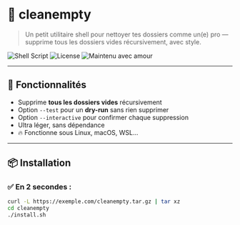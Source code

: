# 🧼 cleanempty

> Un petit utilitaire shell pour nettoyer tes dossiers comme un(e) pro — supprime tous les dossiers vides récursivement, avec style.

![Shell Script](https://img.shields.io/badge/Bash-✔️-brightgreen)
![License](https://img.shields.io/badge/license-MIT-blue)
![Maintenu avec amour](https://img.shields.io/badge/Maintenu%20avec-%F0%9F%92%9C-red)

---

## 🚀 Fonctionnalités

- Supprime **tous les dossiers vides** récursivement
- Option `--test` pour un **dry-run** sans rien supprimer
- Option `--interactive` pour confirmer chaque suppression
- Ultra léger, sans dépendance
- 🔥 Fonctionne sous Linux, macOS, WSL...

---

## 📦 Installation

### ✅ En 2 secondes :

```bash
curl -L https://exemple.com/cleanempty.tar.gz | tar xz
cd cleanempty
./install.sh
